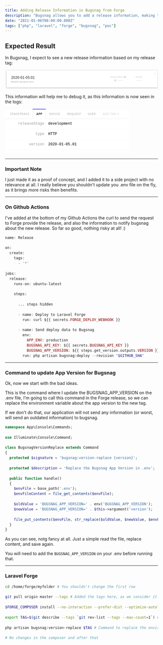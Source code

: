 ```yaml
---
title: Adding Release Information in Bugsnag from Forge
description: "Bugsnag allows you to add a release information, making the debug even easier to know if the hotfix worked. I tough about making it auto from my servers in forge."
date: "2021-01-06T08:00:00.000Z"
tags: ["php", "laravel", "forge", "bugsnag", "poc"]
---
```


## Expected Result

In Bugsnag, I expect to see a new release information based on my release tag:

![Release information in Bugsnag](./bugsnag-release.png)

This information will help me to debug it, as this information is now seen in the logs:

![How it will shows in your logs](./bugsnag-log.png)

---

### Important Note

I just made it as a proof of concept, and I added it to a side project with no relevance at all. I really believe you shouldn't update you .env file on the fly, as it brings more risks then benefits.

---

### On Github Actions

I've added at the bottom of my Github Actions the curl to send the request to Forge provide the release, and also the information to notify bugsnag about the new release. So far so good, nothing risky at all! :)

```php
name: Release

on:
  create:
    tags:
      - '*'

jobs:
  release:
    runs-on: ubuntu-latest

    steps:
      
      ... steps hidden

      - name: Deploy to Laravel Forge
        run: curl ${{ secrets.FORGE_DEPLOY_WEBHOOK }}

      - name: Send deploy data to Bugsnag
        env:
          APP_ENV: production
          BUGSNAG_API_KEY: ${{ secrets.BUGSNAG_API_KEY }}
          BUGSNAG_APP_VERSION: ${{ steps.get_version.outputs.VERSION }}
        run: php artisan bugsnag:deploy --revision "$GITHUB_SHA"
```

---

### Command to update App Version for Bugsnag

Ok, now we start with the bad ideas.

This is the command where I update the BUGSNAG_APP_VERSION on the .env file, I'm going to call this command in the Forge release, so we can replace the environment variable about the app version to the new tag. 

If we don't do that, our application will not send any information (or worst, will send an outdated information) to bugsnag.

```php
namespace App\Console\Commands;

use Illuminate\Console\Command;

class BugsnagVersionReplace extends Command
{
  protected $signature = 'bugsnag:version-replace {version}';

  protected $description = 'Replace the Bugsnag App Version in .env';

  public function handle()
  {
    $envFile = base_path('.env');
    $envFileContent = file_get_contents($envFile);

    $oldValue = 'BUGSNAG_APP_VERSION=' . env('BUGSNAG_APP_VERSION');
    $newValue = 'BUGSNAG_APP_VERSION=' . $this->argument('version');

    file_put_contents($envFile, str_replace($oldValue, $newValue, $envFileContent));
  }
}
```

As you can see, notg fancy at all. Just a simple read the file, replace content, and save again.

You will need to add the `BUGSNAG_APP_VERSION` on your .env before running that.

---

### Laravel Forge

```bash
cd /home/forge/myfolder # You shouldn't change the first row

git pull origin master --tags # Added the tags here, as we consider it our version

$FORGE_COMPOSER install --no-interaction --prefer-dist --optimize-autoloader # No change in this line

export TAG=$(git describe --tags `git rev-list --tags --max-count=1`) # Extract tag from git information

php artisan bugsnag:version-replace $TAG # Command to replace the environment variable with the recent pulled tag

# No changes in the composer and after that
```